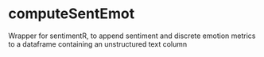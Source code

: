 # computeSentEmot
Wrapper for sentimentR, to append sentiment and discrete emotion metrics to a dataframe containing an unstructured text column
